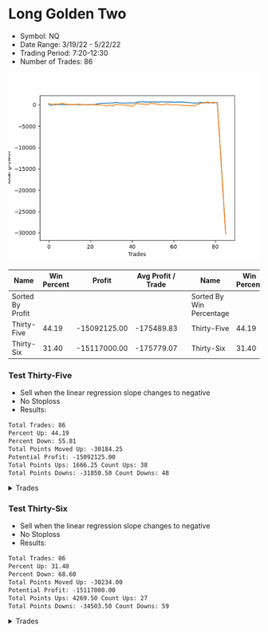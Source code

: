 # Long Golden Two 
- Symbol: NQ
- Date Range: 3/19/22 - 5/22/22
- Trading Period: 7:20-12:30
- Number of Trades: 86

![Plot](LongGoldenTwoNQ.png)

| Name | Win Percent | Profit | Avg Profit / Trade |     | Name | Win Percent | Profit | Avg Profit / Trade |
| ---- | ----------- | ------ | ------------------ | --- | ---- | ----------- | ------ | ------------------ |
| Sorted By <br> Profit | | | | | Sorted By <br> Win Percentage ||||
| Thirty-Five | 44.19 | -15092125.00 | -175489.83 |     | Thirty-Five | 44.19 | -15092125.00 | -175489.83 |
| Thirty-Six | 31.40 | -15117000.00 | -175779.07 |     | Thirty-Six | 31.40 | -15117000.00 | -175779.07 |

### Test Thirty-Five
* Sell when the linear regression slope changes to negative
* No Stoploss
* Results:
```
Total Trades: 86
Percent Up: 44.19
Percent Down: 55.81
Total Points Moved Up: -30184.25
Potential Profit: -15092125.00
Total Points Ups: 1666.25 Count Ups: 38
Total Points Downs: -31850.50 Count Downs: 48
```

<details><summary>Trades</summary>

<code>In: 2022-03-18 06:46:00		Out: 2022-03-18 06:56:05		Total Position Time: 10:05		Total Move Up: 27.00		Total to Date: 27.00</code> <br />
<code>In: 2022-03-21 06:46:00		Out: 2022-03-21 07:01:05		Total Position Time: 15:05		Total Move Up: -105.50		Total to Date: -78.50</code> <br />
<code>In: 2022-03-21 08:34:00		Out: 2022-03-21 08:46:05		Total Position Time: 12:05		Total Move Up: 13.00		Total to Date: -65.50</code> <br />
<code>In: 2022-03-22 06:46:00		Out: 2022-03-22 07:13:05		Total Position Time: 27:05		Total Move Up: 100.00		Total to Date: 34.50</code> <br />
<code>In: 2022-03-23 07:12:00		Out: 2022-03-23 07:23:05		Total Position Time: 11:05		Total Move Up: 34.50		Total to Date: 69.00</code> <br />
<code>In: 2022-03-24 06:46:00		Out: 2022-03-24 06:48:05		Total Position Time: 02:05		Total Move Up: -15.75		Total to Date: 53.25</code> <br />
<code>In: 2022-03-24 07:57:00		Out: 2022-03-24 08:10:05		Total Position Time: 13:05		Total Move Up: 14.25		Total to Date: 67.50</code> <br />
<code>In: 2022-03-25 06:56:00		Out: 2022-03-25 07:16:05		Total Position Time: 20:05		Total Move Up: -25.75		Total to Date: 41.75</code> <br />
<code>In: 2022-03-25 07:39:00		Out: 2022-03-25 07:46:05		Total Position Time: 07:05		Total Move Up: 2.75		Total to Date: 44.50</code> <br />
<code>In: 2022-03-28 06:46:00		Out: 2022-03-28 06:53:05		Total Position Time: 07:05		Total Move Up: 16.50		Total to Date: 61.00</code> <br />
<code>In: 2022-03-28 08:01:00		Out: 2022-03-28 08:03:05		Total Position Time: 02:05		Total Move Up: -40.50		Total to Date: 20.50</code> <br />
<code>In: 2022-03-28 08:15:00		Out: 2022-03-28 08:21:05		Total Position Time: 06:05		Total Move Up: -0.75		Total to Date: 19.75</code> <br />
<code>In: 2022-03-28 11:53:00		Out: 2022-03-28 12:05:05		Total Position Time: 12:05		Total Move Up: 17.25		Total to Date: 37.00</code> <br />
<code>In: 2022-03-29 09:07:00		Out: 2022-03-29 09:18:05		Total Position Time: 11:05		Total Move Up: 20.75		Total to Date: 57.75</code> <br />
<code>In: 2022-03-29 10:54:00		Out: 2022-03-29 10:57:05		Total Position Time: 03:05		Total Move Up: -2.75		Total to Date: 55.00</code> <br />
<code>In: 2022-03-30 06:51:00		Out: 2022-03-30 06:54:05		Total Position Time: 03:05		Total Move Up: -27.00		Total to Date: 28.00</code> <br />
<code>In: 2022-03-30 07:14:00		Out: 2022-03-30 07:22:05		Total Position Time: 08:05		Total Move Up: 11.75		Total to Date: 39.75</code> <br />
<code>In: 2022-03-31 07:37:00		Out: 2022-03-31 07:43:05		Total Position Time: 06:05		Total Move Up: -8.00		Total to Date: 31.75</code> <br />
<code>In: 2022-04-01 08:06:00		Out: 2022-04-01 08:11:05		Total Position Time: 05:05		Total Move Up: -1.75		Total to Date: 30.00</code> <br />
<code>In: 2022-04-04 06:46:00		Out: 2022-04-04 06:49:05		Total Position Time: 03:05		Total Move Up: -7.25		Total to Date: 22.75</code> <br />
<code>In: 2022-04-06 12:22:00		Out: 2022-04-06 12:31:00		Total Position Time: 09:00		Total Move Up: -31.25		Total to Date: -8.50</code> <br />
<code>In: 2022-04-07 06:46:00		Out: 2022-04-07 07:05:05		Total Position Time: 19:05		Total Move Up: 56.75		Total to Date: 48.25</code> <br />
<code>In: 2022-04-07 06:56:00		Out: 2022-04-07 07:05:05		Total Position Time: 09:05		Total Move Up: 14.75		Total to Date: 63.00</code> <br />
<code>In: 2022-04-08 07:50:00		Out: 2022-04-08 08:06:05		Total Position Time: 16:05		Total Move Up: 114.75		Total to Date: 177.75</code> <br />
<code>In: 2022-04-08 07:54:00		Out: 2022-04-08 08:06:05		Total Position Time: 12:05		Total Move Up: 41.50		Total to Date: 219.25</code> <br />
<code>In: 2022-04-08 07:50:00		Out: 2022-04-08 08:06:05		Total Position Time: 16:05		Total Move Up: 114.75		Total to Date: 334.00</code> <br />
<code>In: 2022-04-08 07:54:00		Out: 2022-04-08 08:06:05		Total Position Time: 12:05		Total Move Up: 41.50		Total to Date: 375.50</code> <br />
<code>In: 2022-04-11 06:49:00		Out: 2022-04-11 06:53:05		Total Position Time: 04:05		Total Move Up: -24.75		Total to Date: 350.75</code> <br />
<code>In: 2022-04-12 06:48:00		Out: 2022-04-12 06:58:05		Total Position Time: 10:05		Total Move Up: 33.75		Total to Date: 384.50</code> <br />
<code>In: 2022-04-13 06:46:00		Out: 2022-04-13 06:54:05		Total Position Time: 08:05		Total Move Up: 18.25		Total to Date: 402.75</code> <br />
<code>In: 2022-04-18 07:15:00		Out: 2022-04-18 07:32:05		Total Position Time: 17:05		Total Move Up: 30.25		Total to Date: 433.00</code> <br />
<code>In: 2022-04-18 11:52:00		Out: 2022-04-18 11:57:05		Total Position Time: 05:05		Total Move Up: -18.00		Total to Date: 415.00</code> <br />
<code>In: 2022-04-19 06:46:00		Out: 2022-04-19 07:07:05		Total Position Time: 21:05		Total Move Up: 139.00		Total to Date: 554.00</code> <br />
<code>In: 2022-04-21 06:46:00		Out: 2022-04-21 06:55:05		Total Position Time: 09:05		Total Move Up: -22.25		Total to Date: 531.75</code> <br />
<code>In: 2022-04-22 07:11:00		Out: 2022-04-22 07:31:05		Total Position Time: 20:05		Total Move Up: -111.50		Total to Date: 420.25</code> <br />
<code>In: 2022-04-25 06:46:00		Out: 2022-04-25 07:00:05		Total Position Time: 14:05		Total Move Up: -0.25		Total to Date: 420.00</code> <br />
<code>In: 2022-04-25 06:57:00		Out: 2022-04-25 07:00:05		Total Position Time: 03:05		Total Move Up: -55.25		Total to Date: 364.75</code> <br />
<code>In: 2022-04-25 07:27:00		Out: 2022-04-25 07:37:05		Total Position Time: 10:05		Total Move Up: 73.50		Total to Date: 438.25</code> <br />
<code>In: 2022-04-25 09:41:00		Out: 2022-04-25 09:49:05		Total Position Time: 08:05		Total Move Up: 20.75		Total to Date: 459.00</code> <br />
<code>In: 2022-04-27 06:46:00		Out: 2022-04-27 06:54:05		Total Position Time: 08:05		Total Move Up: -11.00		Total to Date: 448.00</code> <br />
<code>In: 2022-04-27 09:24:00		Out: 2022-04-27 09:34:05		Total Position Time: 10:05		Total Move Up: -2.00		Total to Date: 446.00</code> <br />
<code>In: 2022-04-28 08:45:00		Out: 2022-04-28 08:51:05		Total Position Time: 06:05		Total Move Up: -15.50		Total to Date: 430.50</code> <br />
<code>In: 2022-04-28 09:18:00		Out: 2022-04-28 09:52:05		Total Position Time: 34:05		Total Move Up: 125.25		Total to Date: 555.75</code> <br />
<code>In: 2022-04-29 06:46:00		Out: 2022-04-29 07:03:05		Total Position Time: 17:05		Total Move Up: 81.00		Total to Date: 636.75</code> <br />
<code>In: 2022-04-29 06:52:00		Out: 2022-04-29 07:03:05		Total Position Time: 11:05		Total Move Up: 42.75		Total to Date: 679.50</code> <br />
<code>In: 2022-05-02 06:46:00		Out: 2022-05-02 06:52:05		Total Position Time: 06:05		Total Move Up: 19.00		Total to Date: 698.50</code> <br />
<code>In: 2022-05-02 09:33:00		Out: 2022-05-02 09:40:05		Total Position Time: 07:05		Total Move Up: -37.75		Total to Date: 660.75</code> <br />
<code>In: 2022-05-03 07:00:00		Out: 2022-05-03 07:08:05		Total Position Time: 08:05		Total Move Up: -17.50		Total to Date: 643.25</code> <br />
<code>In: 2022-05-03 08:11:00		Out: 2022-05-03 08:15:05		Total Position Time: 04:05		Total Move Up: 19.75		Total to Date: 663.00</code> <br />
<code>In: 2022-05-04 10:07:00		Out: 2022-05-04 10:28:05		Total Position Time: 21:05		Total Move Up: -8.00		Total to Date: 655.00</code> <br />
<code>In: 2022-05-06 07:22:00		Out: 2022-05-06 07:26:05		Total Position Time: 04:05		Total Move Up: 27.00		Total to Date: 682.00</code> <br />
<code>In: 2022-05-09 06:46:00		Out: 2022-05-09 06:58:05		Total Position Time: 12:05		Total Move Up: -40.25		Total to Date: 641.75</code> <br />
<code>In: 2022-05-10 07:10:00		Out: 2022-05-10 07:24:05		Total Position Time: 14:05		Total Move Up: -35.75		Total to Date: 606.00</code> <br />
<code>In: 2022-05-10 11:39:00		Out: 2022-05-10 11:42:05		Total Position Time: 03:05		Total Move Up: 35.00		Total to Date: 641.00</code> <br />
<code>In: 2022-05-11 06:46:00		Out: 2022-05-11 06:56:05		Total Position Time: 10:05		Total Move Up: 49.50		Total to Date: 690.50</code> <br />
<code>In: 2022-05-12 06:50:00		Out: 2022-05-12 06:53:05		Total Position Time: 03:05		Total Move Up: -13.25		Total to Date: 677.25</code> <br />
<code>In: 2022-05-13 06:46:00		Out: 2022-05-13 06:50:05		Total Position Time: 04:05		Total Move Up: 3.50		Total to Date: 680.75</code> <br />
<code>In: 2022-05-16 06:46:00		Out: 2022-05-16 07:01:05		Total Position Time: 15:05		Total Move Up: -22.00		Total to Date: 658.75</code> <br />
<code>In: 2022-05-16 07:17:00		Out: 2022-05-16 07:20:05		Total Position Time: 03:05		Total Move Up: 0.50		Total to Date: 659.25</code> <br />
<code>In: 2022-05-16 10:41:00		Out: 2022-05-16 10:43:05		Total Position Time: 02:05		Total Move Up: -14.75		Total to Date: 644.50</code> <br />
<code>In: 2022-05-17 06:46:00		Out: 2022-05-17 07:00:05		Total Position Time: 14:05		Total Move Up: -58.25		Total to Date: 586.25</code> <br />
<code>In: 2022-05-17 09:45:00		Out: 2022-05-17 09:49:05		Total Position Time: 04:05		Total Move Up: -10.25		Total to Date: 576.00</code> <br />
<code>In: 2022-05-19 06:46:00		Out: 2022-05-19 07:08:05		Total Position Time: 22:05		Total Move Up: 90.25		Total to Date: 666.25</code> <br />
<code>In: 2022-05-19 07:08:00		Out: 2022-05-19 07:14:05		Total Position Time: 06:05		Total Move Up: -24.25		Total to Date: 642.00</code> <br />
<code>In: 2022-05-20 06:46:00		Out: 2022-05-20 06:48:05		Total Position Time: 02:05		Total Move Up: -39.00		Total to Date: 603.00</code> <br />
<code>In: 2022-05-23 06:46:00		Out: 2022-05-23 06:55:05		Total Position Time: 09:05		Total Move Up: -16.00		Total to Date: 587.00</code> <br />
<code>In: 2022-05-23 07:45:00		Out: 2022-05-23 07:52:05		Total Position Time: 07:05		Total Move Up: -35.00		Total to Date: 552.00</code> <br />
<code>In: 2022-05-24 09:29:00		Out: 2022-05-24 09:33:05		Total Position Time: 04:05		Total Move Up: -37.25		Total to Date: 514.75</code> <br />
<code>In: 2022-05-24 10:45:00		Out: 2022-05-24 10:49:05		Total Position Time: 04:05		Total Move Up: -4.25		Total to Date: 510.50</code> <br />
<code>In: 2022-05-25 06:46:00		Out: 2022-05-25 07:07:05		Total Position Time: 21:05		Total Move Up: -70.75		Total to Date: 439.75</code> <br />
<code>In: 2022-05-25 06:58:00		Out: 2022-05-25 07:07:05		Total Position Time: 09:05		Total Move Up: -44.75		Total to Date: 395.00</code> <br />
<code>In: 2022-05-25 07:16:00		Out: 2022-05-25 07:26:05		Total Position Time: 10:05		Total Move Up: 26.50		Total to Date: 421.50</code> <br />
<code>In: 2022-05-26 06:46:00		Out: 2022-05-26 07:05:05		Total Position Time: 19:05		Total Move Up: 69.50		Total to Date: 491.00</code> <br />
<code>In: 2022-05-27 06:46:00		Out: 2022-05-27 07:01:05		Total Position Time: 15:05		Total Move Up: 49.00		Total to Date: 540.00</code> <br />
<code>In: 2022-05-31 07:45:00		Out: 2022-05-31 07:50:05		Total Position Time: 05:05		Total Move Up: -26.00		Total to Date: 514.00</code> <br />
<code>In: 2022-06-01 06:46:00		Out: 2022-06-01 06:48:05		Total Position Time: 02:05		Total Move Up: -15.00		Total to Date: 499.00</code> <br />
<code>In: 2022-06-02 06:46:00		Out: 2022-06-02 06:53:05		Total Position Time: 07:05		Total Move Up: -0.25		Total to Date: 498.75</code> <br />
<code>In: 2022-06-03 07:03:00		Out: 2022-06-03 07:06:05		Total Position Time: 03:05		Total Move Up: -39.25		Total to Date: 459.50</code> <br />
<code>In: 2022-06-06 07:06:00		Out: 2022-06-06 07:12:05		Total Position Time: 06:05		Total Move Up: -6.00		Total to Date: 453.50</code> <br />
<code>In: 2022-06-07 06:46:00		Out: 2022-06-07 06:49:05		Total Position Time: 03:05		Total Move Up: -2.25		Total to Date: 451.25</code> <br />
<code>In: 2022-06-08 06:46:00		Out: 2022-06-08 07:00:05		Total Position Time: 14:05		Total Move Up: 60.50		Total to Date: 511.75</code> <br />
<code>In: 2022-06-09 06:53:00		Out: 2022-06-09 06:59:05		Total Position Time: 06:05		Total Move Up: 10.00		Total to Date: 521.75</code> <br />
<code>In: 2022-06-14 07:06:00		Out: 2022-06-14 07:27:05		Total Position Time: 21:05		Total Move Up: -7609.00		Total to Date: -7087.25</code> <br />
<code>In: 2022-06-14 10:22:00		Out: 2022-06-14 10:27:05		Total Position Time: 05:05		Total Move Up: -7650.75		Total to Date: -14738.00</code> <br />
<code>In: 2022-06-15 06:46:00		Out: 2022-06-15 06:49:05		Total Position Time: 03:05		Total Move Up: -7717.25		Total to Date: -22455.25</code> <br />
<code>In: 2022-06-15 09:10:00		Out: 2022-06-15 09:13:05		Total Position Time: 03:05		Total Move Up: -7729.00		Total to Date: -30184.25</code> <br />


</details>

### Test Thirty-Six
* Sell when the linear regression slope changes to negative
* No Stoploss
* Results:
```
Total Trades: 86
Percent Up: 31.40
Percent Down: 68.60
Total Points Moved Up: -30234.00
Potential Profit: -15117000.00
Total Points Ups: 4269.50 Count Ups: 27
Total Points Downs: -34503.50 Count Downs: 59
```

<details><summary>Trades</summary>

<code>In: 2022-03-18 06:46:00		Out: 2022-03-18 12:31:00		Total Position Time: 345:00		Total Move Up: 301.00		Total to Date: 301.00</code> <br />
<code>In: 2022-03-21 06:46:00		Out: 2022-03-21 06:55:05		Total Position Time: 09:05		Total Move Up: -105.75		Total to Date: 195.25</code> <br />
<code>In: 2022-03-21 08:34:00		Out: 2022-03-21 10:18:05		Total Position Time: 104:05		Total Move Up: -203.50		Total to Date: -8.25</code> <br />
<code>In: 2022-03-22 06:46:00		Out: 2022-03-22 12:31:00		Total Position Time: 345:00		Total Move Up: 197.25		Total to Date: 189.00</code> <br />
<code>In: 2022-03-23 07:12:00		Out: 2022-03-23 11:36:05		Total Position Time: 264:05		Total Move Up: -15.25		Total to Date: 173.75</code> <br />
<code>In: 2022-03-24 06:46:00		Out: 2022-03-24 07:22:05		Total Position Time: 36:05		Total Move Up: -44.25		Total to Date: 129.50</code> <br />
<code>In: 2022-03-24 07:57:00		Out: 2022-03-24 12:31:00		Total Position Time: 274:00		Total Move Up: 203.75		Total to Date: 333.25</code> <br />
<code>In: 2022-03-25 06:56:00		Out: 2022-03-25 06:58:05		Total Position Time: 02:05		Total Move Up: -21.25		Total to Date: 312.00</code> <br />
<code>In: 2022-03-25 07:39:00		Out: 2022-03-25 08:14:05		Total Position Time: 35:05		Total Move Up: -140.50		Total to Date: 171.50</code> <br />
<code>In: 2022-03-28 06:46:00		Out: 2022-03-28 07:26:05		Total Position Time: 40:05		Total Move Up: -43.75		Total to Date: 127.75</code> <br />
<code>In: 2022-03-28 08:01:00		Out: 2022-03-28 08:11:05		Total Position Time: 10:05		Total Move Up: -38.25		Total to Date: 89.50</code> <br />
<code>In: 2022-03-28 08:15:00		Out: 2022-03-28 08:30:05		Total Position Time: 15:05		Total Move Up: -23.25		Total to Date: 66.25</code> <br />
<code>In: 2022-03-28 11:53:00		Out: 2022-03-28 12:31:00		Total Position Time: 38:00		Total Move Up: 40.50		Total to Date: 106.75</code> <br />
<code>In: 2022-03-29 09:07:00		Out: 2022-03-29 09:42:05		Total Position Time: 35:05		Total Move Up: -25.50		Total to Date: 81.25</code> <br />
<code>In: 2022-03-29 10:54:00		Out: 2022-03-29 12:31:00		Total Position Time: 97:00		Total Move Up: 70.75		Total to Date: 152.00</code> <br />
<code>In: 2022-03-30 06:51:00		Out: 2022-03-30 07:12:05		Total Position Time: 21:05		Total Move Up: -11.50		Total to Date: 140.50</code> <br />
<code>In: 2022-03-30 07:14:00		Out: 2022-03-30 08:13:05		Total Position Time: 59:05		Total Move Up: -83.50		Total to Date: 57.00</code> <br />
<code>In: 2022-03-31 07:37:00		Out: 2022-03-31 09:41:05		Total Position Time: 124:05		Total Move Up: -46.75		Total to Date: 10.25</code> <br />
<code>In: 2022-04-01 08:06:00		Out: 2022-04-01 08:31:05		Total Position Time: 25:05		Total Move Up: -67.25		Total to Date: -57.00</code> <br />
<code>In: 2022-04-04 06:46:00		Out: 2022-04-04 12:31:00		Total Position Time: 345:00		Total Move Up: 147.75		Total to Date: 90.75</code> <br />
<code>In: 2022-04-06 12:22:00		Out: 2022-04-06 12:31:00		Total Position Time: 09:00		Total Move Up: -31.25		Total to Date: 59.50</code> <br />
<code>In: 2022-04-07 06:46:00		Out: 2022-04-07 06:52:05		Total Position Time: 06:05		Total Move Up: 18.00		Total to Date: 77.50</code> <br />
<code>In: 2022-04-07 06:56:00		Out: 2022-04-07 07:43:05		Total Position Time: 47:05		Total Move Up: -81.00		Total to Date: -3.50</code> <br />
<code>In: 2022-04-08 07:50:00		Out: 2022-04-08 12:21:05		Total Position Time: 271:05		Total Move Up: 18.75		Total to Date: 15.25</code> <br />
<code>In: 2022-04-08 07:54:00		Out: 2022-04-08 12:21:05		Total Position Time: 267:05		Total Move Up: -54.50		Total to Date: -39.25</code> <br />
<code>In: 2022-04-08 07:50:00		Out: 2022-04-08 12:21:05		Total Position Time: 271:05		Total Move Up: 18.75		Total to Date: -20.50</code> <br />
<code>In: 2022-04-08 07:54:00		Out: 2022-04-08 12:21:05		Total Position Time: 267:05		Total Move Up: -54.50		Total to Date: -75.00</code> <br />
<code>In: 2022-04-11 06:49:00		Out: 2022-04-11 07:22:05		Total Position Time: 33:05		Total Move Up: -63.75		Total to Date: -138.75</code> <br />
<code>In: 2022-04-12 06:48:00		Out: 2022-04-12 07:51:05		Total Position Time: 63:05		Total Move Up: -115.00		Total to Date: -253.75</code> <br />
<code>In: 2022-04-13 06:46:00		Out: 2022-04-13 12:31:00		Total Position Time: 345:00		Total Move Up: 212.00		Total to Date: -41.75</code> <br />
<code>In: 2022-04-18 07:15:00		Out: 2022-04-18 08:49:05		Total Position Time: 94:05		Total Move Up: -98.25		Total to Date: -140.00</code> <br />
<code>In: 2022-04-18 11:52:00		Out: 2022-04-18 12:31:00		Total Position Time: 39:00		Total Move Up: -83.50		Total to Date: -223.50</code> <br />
<code>In: 2022-04-19 06:46:00		Out: 2022-04-19 12:31:00		Total Position Time: 345:00		Total Move Up: 327.00		Total to Date: 103.50</code> <br />
<code>In: 2022-04-21 06:46:00		Out: 2022-04-21 07:01:05		Total Position Time: 15:05		Total Move Up: -55.25		Total to Date: 48.25</code> <br />
<code>In: 2022-04-22 07:11:00		Out: 2022-04-22 07:16:05		Total Position Time: 05:05		Total Move Up: -61.00		Total to Date: -12.75</code> <br />
<code>In: 2022-04-25 06:46:00		Out: 2022-04-25 06:48:05		Total Position Time: 02:05		Total Move Up: 13.50		Total to Date: 0.75</code> <br />
<code>In: 2022-04-25 06:57:00		Out: 2022-04-25 07:01:05		Total Position Time: 04:05		Total Move Up: -43.75		Total to Date: -43.00</code> <br />
<code>In: 2022-04-25 07:27:00		Out: 2022-04-25 08:55:05		Total Position Time: 88:05		Total Move Up: -125.00		Total to Date: -168.00</code> <br />
<code>In: 2022-04-25 09:41:00		Out: 2022-04-25 12:31:00		Total Position Time: 170:00		Total Move Up: 121.75		Total to Date: -46.25</code> <br />
<code>In: 2022-04-27 06:46:00		Out: 2022-04-27 07:14:05		Total Position Time: 28:05		Total Move Up: -170.00		Total to Date: -216.25</code> <br />
<code>In: 2022-04-27 09:24:00		Out: 2022-04-27 12:31:00		Total Position Time: 187:00		Total Move Up: -165.00		Total to Date: -381.25</code> <br />
<code>In: 2022-04-28 08:45:00		Out: 2022-04-28 12:31:00		Total Position Time: 226:00		Total Move Up: 364.00		Total to Date: -17.25</code> <br />
<code>In: 2022-04-28 09:18:00		Out: 2022-04-28 12:31:00		Total Position Time: 193:00		Total Move Up: 291.75		Total to Date: 274.50</code> <br />
<code>In: 2022-04-29 06:46:00		Out: 2022-04-29 06:49:05		Total Position Time: 03:05		Total Move Up: 20.75		Total to Date: 295.25</code> <br />
<code>In: 2022-04-29 06:52:00		Out: 2022-04-29 07:28:05		Total Position Time: 36:05		Total Move Up: -92.50		Total to Date: 202.75</code> <br />
<code>In: 2022-05-02 06:46:00		Out: 2022-05-02 08:54:05		Total Position Time: 128:05		Total Move Up: -15.00		Total to Date: 187.75</code> <br />
<code>In: 2022-05-02 09:33:00		Out: 2022-05-02 09:49:05		Total Position Time: 16:05		Total Move Up: -49.50		Total to Date: 138.25</code> <br />
<code>In: 2022-05-03 07:00:00		Out: 2022-05-03 07:54:05		Total Position Time: 54:05		Total Move Up: -76.50		Total to Date: 61.75</code> <br />
<code>In: 2022-05-03 08:11:00		Out: 2022-05-03 12:31:00		Total Position Time: 260:00		Total Move Up: -8.00		Total to Date: 53.75</code> <br />
<code>In: 2022-05-04 10:07:00		Out: 2022-05-04 12:31:00		Total Position Time: 144:00		Total Move Up: 366.25		Total to Date: 420.00</code> <br />
<code>In: 2022-05-06 07:22:00		Out: 2022-05-06 12:10:05		Total Position Time: 288:05		Total Move Up: -132.00		Total to Date: 288.00</code> <br />
<code>In: 2022-05-09 06:46:00		Out: 2022-05-09 06:51:05		Total Position Time: 05:05		Total Move Up: -31.00		Total to Date: 257.00</code> <br />
<code>In: 2022-05-10 07:10:00		Out: 2022-05-10 07:40:05		Total Position Time: 30:05		Total Move Up: -124.25		Total to Date: 132.75</code> <br />
<code>In: 2022-05-10 11:39:00		Out: 2022-05-10 12:31:00		Total Position Time: 52:00		Total Move Up: -59.25		Total to Date: 73.50</code> <br />
<code>In: 2022-05-11 06:46:00		Out: 2022-05-11 08:22:05		Total Position Time: 96:05		Total Move Up: -57.00		Total to Date: 16.50</code> <br />
<code>In: 2022-05-12 06:50:00		Out: 2022-05-12 10:46:05		Total Position Time: 236:05		Total Move Up: -58.75		Total to Date: -42.25</code> <br />
<code>In: 2022-05-13 06:46:00		Out: 2022-05-13 12:31:00		Total Position Time: 345:00		Total Move Up: 243.25		Total to Date: 201.00</code> <br />
<code>In: 2022-05-16 06:46:00		Out: 2022-05-16 06:50:05		Total Position Time: 04:05		Total Move Up: -14.25		Total to Date: 186.75</code> <br />
<code>In: 2022-05-16 07:17:00		Out: 2022-05-16 08:01:05		Total Position Time: 44:05		Total Move Up: -132.50		Total to Date: 54.25</code> <br />
<code>In: 2022-05-16 10:41:00		Out: 2022-05-16 12:31:00		Total Position Time: 110:00		Total Move Up: -61.50		Total to Date: -7.25</code> <br />
<code>In: 2022-05-17 06:46:00		Out: 2022-05-17 06:53:05		Total Position Time: 07:05		Total Move Up: -39.25		Total to Date: -46.50</code> <br />
<code>In: 2022-05-17 09:45:00		Out: 2022-05-17 12:31:00		Total Position Time: 166:00		Total Move Up: 75.00		Total to Date: 28.50</code> <br />
<code>In: 2022-05-19 06:46:00		Out: 2022-05-19 06:48:05		Total Position Time: 02:05		Total Move Up: -33.50		Total to Date: -5.00</code> <br />
<code>In: 2022-05-19 07:08:00		Out: 2022-05-19 12:31:00		Total Position Time: 323:00		Total Move Up: -37.25		Total to Date: -42.25</code> <br />
<code>In: 2022-05-20 06:46:00		Out: 2022-05-20 06:50:05		Total Position Time: 04:05		Total Move Up: -34.75		Total to Date: -77.00</code> <br />
<code>In: 2022-05-23 06:46:00		Out: 2022-05-23 07:06:05		Total Position Time: 20:05		Total Move Up: -116.50		Total to Date: -193.50</code> <br />
<code>In: 2022-05-23 07:45:00		Out: 2022-05-23 12:31:00		Total Position Time: 286:00		Total Move Up: 87.50		Total to Date: -106.00</code> <br />
<code>In: 2022-05-24 09:29:00		Out: 2022-05-24 10:22:05		Total Position Time: 53:05		Total Move Up: -84.50		Total to Date: -190.50</code> <br />
<code>In: 2022-05-24 10:45:00		Out: 2022-05-24 12:31:00		Total Position Time: 106:00		Total Move Up: 5.25		Total to Date: -185.25</code> <br />
<code>In: 2022-05-25 06:46:00		Out: 2022-05-25 06:56:05		Total Position Time: 10:05		Total Move Up: -21.50		Total to Date: -206.75</code> <br />
<code>In: 2022-05-25 06:58:00		Out: 2022-05-25 07:11:05		Total Position Time: 13:05		Total Move Up: -24.00		Total to Date: -230.75</code> <br />
<code>In: 2022-05-25 07:16:00		Out: 2022-05-25 12:31:00		Total Position Time: 315:00		Total Move Up: 167.25		Total to Date: -63.50</code> <br />
<code>In: 2022-05-26 06:46:00		Out: 2022-05-26 12:31:00		Total Position Time: 345:00		Total Move Up: 225.00		Total to Date: 161.50</code> <br />
<code>In: 2022-05-27 06:46:00		Out: 2022-05-27 12:31:00		Total Position Time: 345:00		Total Move Up: 192.00		Total to Date: 353.50</code> <br />
<code>In: 2022-05-31 07:45:00		Out: 2022-05-31 12:31:00		Total Position Time: 286:00		Total Move Up: 99.50		Total to Date: 453.00</code> <br />
<code>In: 2022-06-01 06:46:00		Out: 2022-06-01 07:11:05		Total Position Time: 25:05		Total Move Up: -79.00		Total to Date: 374.00</code> <br />
<code>In: 2022-06-02 06:46:00		Out: 2022-06-02 12:31:00		Total Position Time: 345:00		Total Move Up: 279.50		Total to Date: 653.50</code> <br />
<code>In: 2022-06-03 07:03:00		Out: 2022-06-03 07:29:05		Total Position Time: 26:05		Total Move Up: -88.75		Total to Date: 564.75</code> <br />
<code>In: 2022-06-06 07:06:00		Out: 2022-06-06 08:28:05		Total Position Time: 82:05		Total Move Up: -131.00		Total to Date: 433.75</code> <br />
<code>In: 2022-06-07 06:46:00		Out: 2022-06-07 12:31:00		Total Position Time: 345:00		Total Move Up: 161.75		Total to Date: 595.50</code> <br />
<code>In: 2022-06-08 06:46:00		Out: 2022-06-08 09:43:05		Total Position Time: 177:05		Total Move Up: -64.75		Total to Date: 530.75</code> <br />
<code>In: 2022-06-09 06:53:00		Out: 2022-06-09 08:27:05		Total Position Time: 94:05		Total Move Up: -64.75		Total to Date: 466.00</code> <br />
<code>In: 2022-06-14 07:06:00		Out: 2022-06-14 07:16:05		Total Position Time: 10:05		Total Move Up: -7607.00		Total to Date: -7141.00</code> <br />
<code>In: 2022-06-14 10:22:00		Out: 2022-06-14 11:58:05		Total Position Time: 96:05		Total Move Up: -7678.75		Total to Date: -14819.75</code> <br />
<code>In: 2022-06-15 06:46:00		Out: 2022-06-15 07:48:05		Total Position Time: 62:05		Total Move Up: -7730.25		Total to Date: -22550.00</code> <br />
<code>In: 2022-06-15 09:10:00		Out: 2022-06-15 12:31:00		Total Position Time: 201:00		Total Move Up: -7684.00		Total to Date: -30234.00</code> <br />


</details>